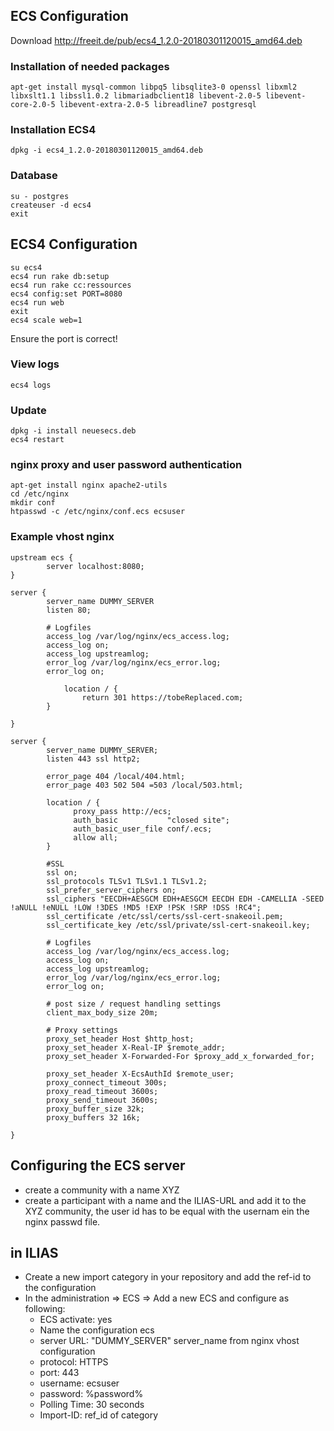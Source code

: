 ## ECS Configuration
Download http://freeit.de/pub/ecs4_1.2.0-20180301120015_amd64.deb

### Installation of needed packages
    apt-get install mysql-common libpq5 libsqlite3-0 openssl libxml2 libxslt1.1 libssl1.0.2 libmariadbclient18 libevent-2.0-5 libevent-core-2.0-5 libevent-extra-2.0-5 libreadline7 postgresql

### Installation ECS4
    dpkg -i ecs4_1.2.0-20180301120015_amd64.deb

### Database
    su - postgres
    createuser -d ecs4 
    exit

## ECS4 Configuration
    su ecs4
    ecs4 run rake db:setup
    ecs4 run rake cc:ressources
    ecs4 config:set PORT=8080
    ecs4 run web 
    exit
    ecs4 scale web=1
Ensure the port is correct!

### View logs
    ecs4 logs

### Update
    dpkg -i install neuesecs.deb
    ecs4 restart

### nginx proxy and user password authentication
    apt-get install nginx apache2-utils
    cd /etc/nginx
    mkdir conf
    htpasswd -c /etc/nginx/conf.ecs ecsuser

### Example vhost nginx
    upstream ecs { 
            server localhost:8080; 
    }
    
    server {
            server_name DUMMY_SERVER
            listen 80;
             
            # Logfiles
            access_log /var/log/nginx/ecs_access.log;
            access_log on;
            access_log upstreamlog;
            error_log /var/log/nginx/ecs_error.log;
            error_log on;
    
                location / {
                    return 301 https://tobeReplaced.com;
            }
    
    }
    
    server {
            server_name DUMMY_SERVER;
            listen 443 ssl http2;
    
            error_page 404 /local/404.html;
            error_page 403 502 504 =503 /local/503.html;
    
            location / {
                  proxy_pass http://ecs;
                  auth_basic           "closed site";
                  auth_basic_user_file conf/.ecs;
                  allow all;
            }
    
            #SSL
            ssl on;
            ssl_protocols TLSv1 TLSv1.1 TLSv1.2;
            ssl_prefer_server_ciphers on;
            ssl_ciphers "EECDH+AESGCM EDH+AESGCM EECDH EDH -CAMELLIA -SEED !aNULL !eNULL !LOW !3DES !MD5 !EXP !PSK !SRP !DSS !RC4";
            ssl_certificate /etc/ssl/certs/ssl-cert-snakeoil.pem;
            ssl_certificate_key /etc/ssl/private/ssl-cert-snakeoil.key;
    
            # Logfiles
            access_log /var/log/nginx/ecs_access.log;
            access_log on;
            access_log upstreamlog;
            error_log /var/log/nginx/ecs_error.log;
            error_log on;
    
            # post size / request handling settings
            client_max_body_size 20m;
    
            # Proxy settings
            proxy_set_header Host $http_host;
            proxy_set_header X-Real-IP $remote_addr;
            proxy_set_header X-Forwarded-For $proxy_add_x_forwarded_for;
    
            proxy_set_header X-EcsAuthId $remote_user;
            proxy_connect_timeout 300s;
            proxy_read_timeout 3600s;
            proxy_send_timeout 3600s;
            proxy_buffer_size 32k;
            proxy_buffers 32 16k;
    
    }

## Configuring the  ECS server
- create a community with a name XYZ
- create a participant with a name and the ILIAS-URL and add it to the XYZ community, the user id has to be equal with the usernam ein the nginx passwd file.

## in ILIAS
- Create a new import category in your repository and add the ref-id to the configuration
- In the administration => ECS => Add a new ECS and configure as following:
  - ECS activate: yes
  - Name the configuration ecs
  - server URL: "DUMMY_SERVER" server_name from nginx vhost configuration
  - protocol: HTTPS
  - port: 443
  - username: ecsuser
  - password: %password%
  - Polling Time: 30 seconds
  - Import-ID: ref_id of category
